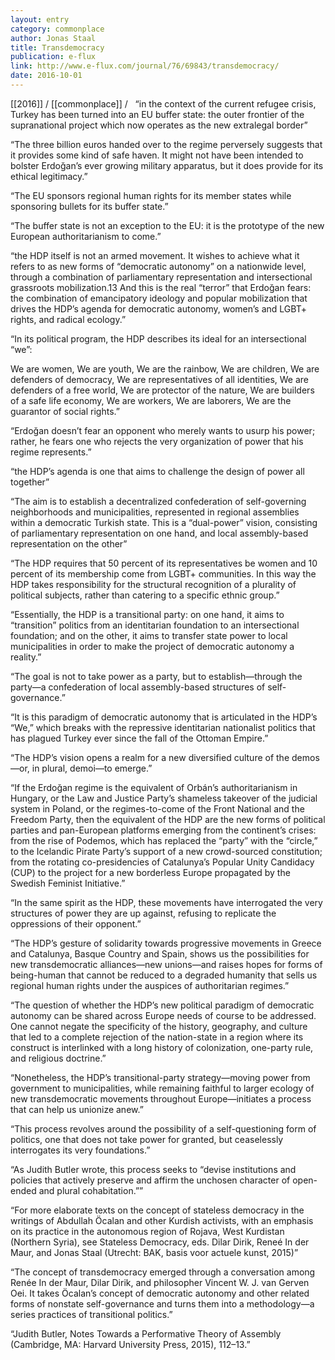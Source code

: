 ```yaml
---
layout: entry
category: commonplace
author: Jonas Staal
title: Transdemocracy
publication: e-flux
link: http://www.e-flux.com/journal/76/69843/transdemocracy/
date: 2016-10-01
---
```


[[2016]] / [[commonplace]] / 
 
“in the context of the current refugee crisis, Turkey has been turned into an EU buffer state: the outer frontier of the supranational project which now operates as the new extralegal border”


“The three billion euros handed over to the regime perversely suggests that it provides some kind of safe haven. It might not have been intended to bolster Erdoğan’s ever growing military apparatus, but it does provide for its ethical legitimacy.”


“The EU sponsors regional human rights for its member states while sponsoring bullets for its buffer state.”


“The buffer state is not an exception to the EU: it is the prototype of the new European authoritarianism to come.”


“the HDP itself is not an armed movement. It wishes to achieve what it refers to as new forms of “democratic autonomy” on a nationwide level, through a combination of parliamentary representation and intersectional grassroots mobilization.13 And this is the real “terror” that Erdoğan fears: the combination of emancipatory ideology and popular mobilization that drives the HDP’s agenda for democratic autonomy, women’s and LGBT+ rights, and radical ecology.”


“In its political program, the HDP describes its ideal for an intersectional “we”:


We are women, We are youth, We are the rainbow, We are children, We are defenders of democracy, We are representatives of all identities, We are defenders of a free world, We are protector of the nature, We are builders of a safe life economy, We are workers, We are laborers, We are the guarantor of social rights.”


“Erdoğan doesn’t fear an opponent who merely wants to usurp his power; rather, he fears one who rejects the very organization of power that his regime represents.”


“the HDP’s agenda is one that aims to challenge the design of power all together”


“The aim is to establish a decentralized confederation of self-governing neighborhoods and municipalities, represented in regional assemblies within a democratic Turkish state. This is a “dual-power” vision, consisting of parliamentary representation on one hand, and local assembly-based representation on the other”


“The HDP requires that 50 percent of its representatives be women and 10 percent of its membership come from LGBT+ communities. In this way the HDP takes responsibility for the structural recognition of a plurality of political subjects, rather than catering to a specific ethnic group.”


“Essentially, the HDP is a transitional party: on one hand, it aims to “transition” politics from an identitarian foundation to an intersectional foundation; and on the other, it aims to transfer state power to local municipalities in order to make the project of democratic autonomy a reality.”


“The goal is not to take power as a party, but to establish—through the party—a confederation of local assembly-based structures of self-governance.”


“It is this paradigm of democratic autonomy that is articulated in the HDP’s “We,” which breaks with the repressive identitarian nationalist politics that has plagued Turkey ever since the fall of the Ottoman Empire.”


“The HDP’s vision opens a realm for a new diversified culture of the demos—or, in plural, demoi—to emerge.”


“If the Erdoğan regime is the equivalent of Orbán’s authoritarianism in Hungary, or the Law and Justice Party’s shameless takeover of the judicial system in Poland, or the regimes-to-come of the Front National and the Freedom Party, then the equivalent of the HDP are the new forms of political parties and pan-European platforms emerging from the continent’s crises: from the rise of Podemos, which has replaced the “party” with the “circle,” to the Icelandic Pirate Party’s support of a new crowd-sourced constitution; from the rotating co-presidencies of Catalunya’s Popular Unity Candidacy (CUP) to the project for a new borderless Europe propagated by the Swedish Feminist Initiative.”


“In the same spirit as the HDP, these movements have interrogated the very structures of power they are up against, refusing to replicate the oppressions of their opponent.”


“The HDP’s gesture of solidarity towards progressive movements in Greece and Catalunya, Basque Country and Spain, shows us the possibilities for new transdemocratic alliances—new unions—and raises hopes for forms of being-human that cannot be reduced to a degraded humanity that sells us regional human rights under the auspices of authoritarian regimes.”


“The question of whether the HDP’s new political paradigm of democratic autonomy can be shared across Europe needs of course to be addressed. One cannot negate the specificity of the history, geography, and culture that led to a complete rejection of the nation-state in a region where its construct is interlinked with a long history of colonization, one-party rule, and religious doctrine.”


“Nonetheless, the HDP’s transitional-party strategy—moving power from government to municipalities, while remaining faithful to larger ecology of new transdemocratic movements throughout Europe—initiates a process that can help us unionize anew.”


“This process revolves around the possibility of a self-questioning form of politics, one that does not take power for granted, but ceaselessly interrogates its very foundations.”


“As Judith Butler wrote, this process seeks to “devise institutions and policies that actively preserve and affirm the unchosen character of open-ended and plural cohabitation.””


“For more elaborate texts on the concept of stateless democracy in the writings of Abdullah Öcalan and other Kurdish activists, with an emphasis on its practice in the autonomous region of Rojava, West Kurdistan (Northern Syria), see Stateless Democracy, eds. Dilar Dirik, Reneé In der Maur, and Jonas Staal (Utrecht: BAK, basis voor actuele kunst, 2015)”


“The concept of transdemocracy emerged through a conversation among Renée In der Maur, Dilar Dirik, and philosopher Vincent W. J. van Gerven Oei. It takes Öcalan’s concept of democratic autonomy and other related forms of nonstate self-governance and turns them into a methodology—a series practices of transitional politics.”


“Judith Butler, Notes Towards a Performative Theory of Assembly (Cambridge, MA: Harvard University Press, 2015), 112–13.”


